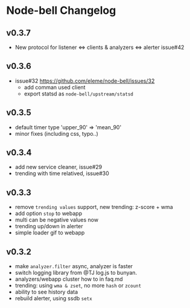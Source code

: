 Node-bell Changelog
===================

v0.3.7
------

- New protocol for listener <=> clients & analyzers <=> alerter  issue#42

v0.3.6
-------

- issue#32 https://github.com/eleme/node-bell/issues/32
   - add comman used client
   - export statsd as `node-bell/upstream/statsd`

v0.3.5
------

- default timer type 'upper_90' => 'mean_90'
- minor fixes (including css, typo..)

v0.3.4
------

- add new service cleaner, issue#29
- trending with time relatived, issue#30

v0.3.3
------

- remove `trending values` support, new trending: z-score + wma
- add option `stop` to webapp
- multi can be negative values now
- trending up/down in alerter
- simple loader gif to webapp

v0.3.2
------

- make `analyzer.filter` async, analyzer is faster
- switch logging library from @TJ log.js to bunyan.
- analyzers/webapp cluster how to in faq.md
- trending: using `wma & zset`, no more `hash` or `zcount`
- ability to see history data
- rebuild alerter, using ssdb `setx`
